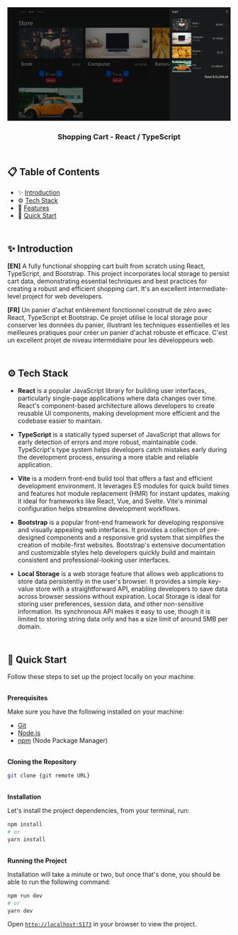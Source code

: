 <div align="center">
    <a href="https://shoppingcart-react-fv.netlify.app" target="_blank">
      <img src="public/design/preview.webp" alt="Project Banner">
    </a>
  <h3 align="center">Shopping Cart - React / TypeScript</h3>
</div>

##  <br /> 📋 <a name="table">Table of Contents</a>

- ✨ [Introduction](#introduction)
- ⚙️ [Tech Stack](#tech-stack)
- 📝 [Features](#features)
- 🚀 [Quick Start](#quick-start)

##  <br /> <a name="introduction">✨ Introduction</a>

**[EN]** A fully functional shopping cart built from scratch using React, TypeScript, and Bootstrap. This project incorporates local storage to persist cart data, demonstrating essential techniques and best practices for creating a robust and efficient shopping cart. It's an excellent intermediate-level project for web developers.

**[FR]** Un panier d'achat entièrement fonctionnel construit de zéro avec React, TypeScript et Bootstrap. Ce projet utilise le local storage pour conserver les données du panier, illustrant les techniques essentielles et les meilleures pratiques pour créer un panier d'achat robuste et efficace. C'est un excellent projet de niveau intermédiaire pour les développeurs web.

##  <br /> <a name="tech-stack">⚙️ Tech Stack</a>

- **React** is a popular JavaScript library for building user interfaces, particularly single-page applications where data changes over time. React's component-based architecture allows developers to create reusable UI components, making development more efficient and the codebase easier to maintain. 

- **TypeScript** is a statically typed superset of JavaScript that allows for early detection of errors and more robust, maintainable code. TypeScript's type system helps developers catch mistakes early during the development process, ensuring a more stable and reliable application.

- **Vite** is a modern front-end build tool that offers a fast and efficient development environment. It leverages ES modules for quick build times and features hot module replacement (HMR) for instant updates, making it ideal for frameworks like React, Vue, and Svelte. Vite's minimal configuration helps streamline development workflows.

- **Bootstrap** is a popular front-end framework for developing responsive and visually appealing web interfaces. It provides a collection of pre-designed components and a responsive grid system that simplifies the creation of mobile-first websites. Bootstrap's extensive documentation and customizable styles help developers quickly build and maintain consistent and professional-looking user interfaces.

- **Local Storage** is a web storage feature that allows web applications to store data persistently in the user's browser. It provides a simple key-value store with a straightforward API, enabling developers to save data across browser sessions without expiration. Local Storage is ideal for storing user preferences, session data, and other non-sensitive information. Its synchronous API makes it easy to use, though it is limited to storing string data only and has a size limit of around 5MB per domain.

## <br /> <a name="quick-start">🚀 Quick Start</a>

Follow these steps to set up the project locally on your machine.

<br/>**Prerequisites**

Make sure you have the following installed on your machine:

- [Git](https://git-scm.com/)
- [Node.js](https://nodejs.org/en)
- [npm](https://www.npmjs.com/) (Node Package Manager)

<br/>**Cloning the Repository**

```bash
git clone {git remote URL}
```

<br/>**Installation**

Let's install the project dependencies, from your terminal, run:

```bash
npm install
# or
yarn install
```


<br/>**Running the Project**

Installation will take a minute or two, but once that's done, you should be able to run the following command:

```bash
npm run dev
# or
yarn dev
```

Open [`http://localhost:5173`](http://localhost:5173) in your browser to view the project.